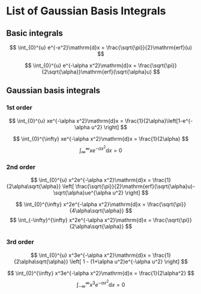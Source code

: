 # List of Gaussian Basis Integrals

## Basic integrals
$$
\int_{0}^{u} e^{-x^2}\mathrm{d}x = \frac{\sqrt{\pi}}{2}\mathrm{erf}(u)
$$

$$
\int_{0}^{u} e^{-\alpha x^2}\mathrm{d}x = \frac{\sqrt{\pi}}{2\sqrt{\alpha}}\mathrm{erf}(\sqrt{\alpha}u)
$$

## Gaussian basis integrals
### 1st order
$$
\int_{0}^{u} xe^{-\alpha x^2}\mathrm{d}x =
\frac{1}{2\alpha}\left[1-e^{-\alpha u^2} \right]
$$

$$
\int_{0}^{\infty} xe^{-\alpha x^2}\mathrm{d}x = \frac{1}{2\alpha}
$$
$$
\int_{\infty}^{\infty} xe^{-\alpha x^2}\mathrm{d}x = 0
$$

### 2nd order
$$
\int_{0}^{u} x^2e^{-\alpha x^2}\mathrm{d}x =
\frac{1}{2\alpha\sqrt{\alpha}}
 \left[
  \frac{\sqrt{\pi}}{2}\mathrm{erf}(\sqrt{\alpha}u)-\sqrt{\alpha}ue^{\alpha u^2}
 \right]
$$

$$
\int_{0}^{\infty} x^2e^{-\alpha x^2}\mathrm{d}x =
 \frac{\sqrt{\pi}}{4\alpha\sqrt{\alpha}}
$$
$$
\int_{-\infty}^{\infty} x^2e^{-\alpha x^2}\mathrm{d}x =
 \frac{\sqrt{\pi}}{2\alpha\sqrt{\alpha}}
$$

### 3rd order
$$
\int_{0}^{u} x^3e^{-\alpha x^2}\mathrm{d}x =
\frac{1}{2\alpha\sqrt{\alpha}}
 \left[
  1 - (1+\alpha u^2)e^{-\alpha u^2}
 \right]
$$

$$
\int_{0}^{\infty} x^3e^{-\alpha x^2}\mathrm{d}x =
 \frac{1}{2\alpha^2}
$$
$$
\int_{-\infty}^{\infty} x^3e^{-\alpha x^2}\mathrm{d}x = 0
$$
